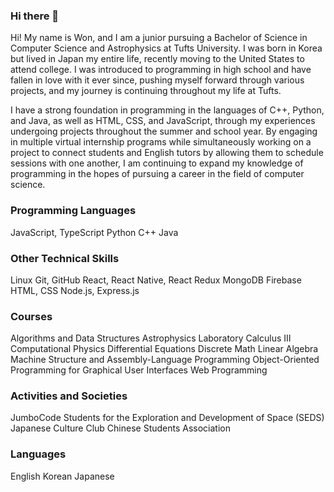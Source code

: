 ### Hi there 👋

<!--
**wkim10/wkim10** is a ✨ _special_ ✨ repository because its `README.md` (this file) appears on your GitHub profile.

Here are some ideas to get you started:

- 🔭 I’m currently working on ...
- 🌱 I’m currently learning ...
- 👯 I’m looking to collaborate on ...
- 🤔 I’m looking for help with ...
- 💬 Ask me about ...
- 📫 How to reach me: ...
- 😄 Pronouns: ...
- ⚡ Fun fact: ...
-->

Hi! My name is Won, and I am a junior pursuing a Bachelor of Science in Computer Science and Astrophysics at Tufts University. I was born in Korea but lived in Japan my entire life, recently moving to the United States to attend college. I was introduced to programming in high school and have fallen in love with it ever since, pushing myself forward through various projects, and my journey is continuing throughout my life at Tufts.

I have a strong foundation in programming in the languages of C++, Python, and Java, as well as HTML, CSS, and JavaScript, through my experiences undergoing projects throughout the summer and school year. By engaging in multiple virtual internship programs while simultaneously working on a project to connect students and English tutors by allowing them to schedule sessions with one another, I am continuing to expand my knowledge of programming in the hopes of pursuing a career in the field of computer science.

### Programming Languages
JavaScript, TypeScript
Python
C++
Java

### Other Technical Skills
Linux
Git, GitHub
React, React Native, React Redux
MongoDB
Firebase
HTML, CSS
Node.js, Express.js

### Courses
Algorithms and Data Structures
Astrophysics Laboratory
Calculus III
Computational Physics
Differential Equations
Discrete Math
Linear Algebra
Machine Structure and Assembly-Language Programming
Object-Oriented Programming for Graphical User Interfaces
Web Programming

### Activities and Societies
JumboCode
Students for the Exploration and Development of Space (SEDS)
Japanese Culture Club
Chinese Students Association

### Languages
English
Korean
Japanese

